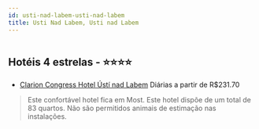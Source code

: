 ```yaml
---
id: usti-nad-labem-usti-nad-labem
title: Usti Nad Labem, Usti nad Labem
---
```


<center><img src="http://photos.hotelbeds.com/giata/32/322072/322072a_hb_a_001.jpg" alt="" /></center>


## Hotéis 4 estrelas - ⭐️⭐️⭐️⭐️

-    [Clarion Congress Hotel Ústí nad Labem](https://www.hurb.com/hoteis/usti-nad-labem/clarion-congress-hotel-usti-nad-labem-JNP-JP143026?cmp=18055) Diárias a partir de R$231.70
   > Este confortável hotel fica em Most. Este hotel dispõe de um total de 83 quartos. Não são permitidos animais de estimação nas instalações. 
